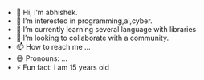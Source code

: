 - 👋 Hi, I’m abhishek.
- 👀 I’m interested in programming,ai,cyber.
- 🌱 I’m currently learning several language with libraries
- 💞️ I’m looking to collaborate with a community.
- 📫 How to reach me ...
- 😄 Pronouns: ...
- ⚡ Fun fact: i am 15 years old

<!---
abhishek07-bot/abhishek07-bot is a ✨ special ✨ repository because its `README.md` (this file) appears on your GitHub profile.
You can click the Preview link to take a look at your changes.
--->
